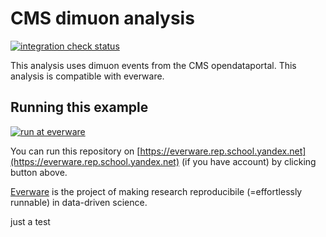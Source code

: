 CMS dimuon analysis
===================

[![integration check status](https://img.shields.io/circleci/project/everware/everware-dimuon-example.svg)](https://circleci.com/gh/everware/everware-dimuon-example/)


This analysis uses dimuon events from the CMS opendataportal. This
analysis is compatible with everware.

## Running this example 

[![run at everware](https://img.shields.io/badge/run%20me-@everware-blue.svg?style=flat)](https://everware.rep.school.yandex.net/hub/oauth_login?repourl=https://github.com/everware/everware-dimuon-example)

You can run this repository on [https://everware.rep.school.yandex.net](https://everware.rep.school.yandex.net) (if you have account) by clicking button above.

[Everware](http://everware.xyz/) is the project of making research reproducibile (=effortlessly runnable) in data-driven science.  

just a test